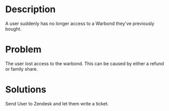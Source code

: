 # Description
A user suddenly has no longer access to a Warbond they've previously bought.
# Problem
The user lost access to the warbond. This can be caused by either a refund or family share.
# Solutions
Send User to Zendesk and let them write a ticket.